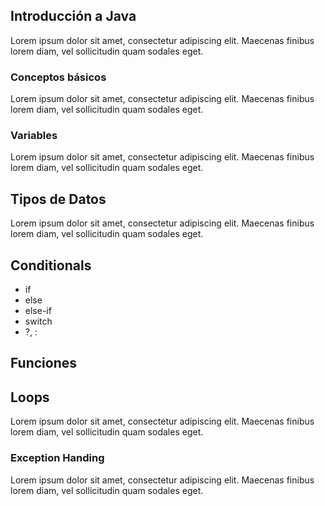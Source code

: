 ## Introducción a Java
Lorem ipsum dolor sit amet, consectetur adipiscing elit. Maecenas finibus lorem diam, vel sollicitudin quam sodales eget.

### Conceptos básicos
Lorem ipsum dolor sit amet, consectetur adipiscing elit. Maecenas finibus lorem diam, vel sollicitudin quam sodales eget.

### Variables
Lorem ipsum dolor sit amet, consectetur adipiscing elit. Maecenas finibus lorem diam, vel sollicitudin quam sodales eget.

## Tipos de Datos
Lorem ipsum dolor sit amet, consectetur adipiscing elit. Maecenas finibus lorem diam, vel sollicitudin quam sodales eget.

## Conditionals
- if 
- else
- else-if
- switch
- ?, :

## Funciones

## Loops
Lorem ipsum dolor sit amet, consectetur adipiscing elit. Maecenas finibus lorem diam, vel sollicitudin quam sodales eget.

### Exception Handing
Lorem ipsum dolor sit amet, consectetur adipiscing elit. Maecenas finibus lorem diam, vel sollicitudin quam sodales eget.
